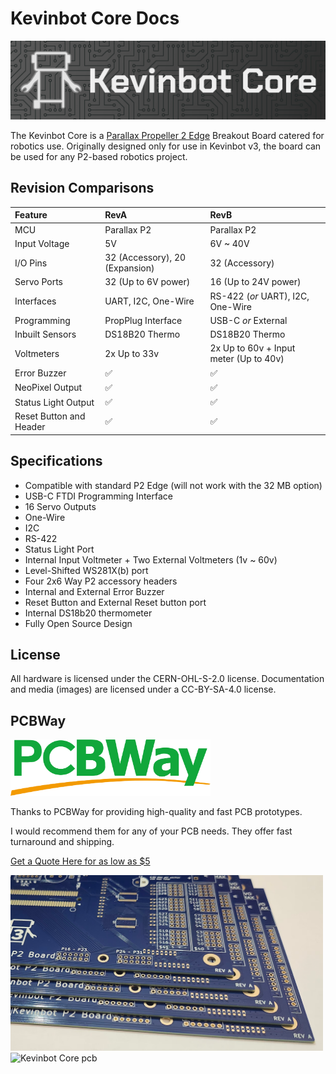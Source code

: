
# Kevinbot Core Docs

![Logo banner](images/banner.png)

The Kevinbot Core is a [Parallax Propeller 2 Edge](https://www.parallax.com/product/p2-edge-module/) Breakout 
Board catered for robotics use.
Originally designed only for use in Kevinbot v3, the board can be used for any P2-based robotics project.

## Revision Comparisons

| Feature                 | RevA                           | RevB                                   |
| :---------------------- | :----------------------------- | :------------------------------------- |
| MCU                     | Parallax P2                    | Parallax P2                            |
| Input Voltage           | 5V                             | 6V ~ 40V                               |
| I/O Pins                | 32 (Accessory), 20 (Expansion) | 32 (Accessory)                         |
| Servo Ports             | 32 (Up to 6V power)            | 16 (Up to 24V power)                   |
| Interfaces              | UART, I2C, One-Wire            | RS-422 (_or_ UART), I2C, One-Wire      |
| Programming             | PropPlug Interface             | USB-C _or_ External                    |
| Inbuilt Sensors         | DS18B20 Thermo                 | DS18B20 Thermo                         |
| Voltmeters              | 2x Up to 33v                   | 2x Up to 60v + Input meter (Up to 40v) |
| Error Buzzer            | ✅                             | ✅                                     |
| NeoPixel Output         | ✅                             | ✅                                     |
| Status Light Output     | ✅                             | ✅                                     |
| Reset Button and Header | ✅                             | ✅                                     |

## Specifications

* Compatible with standard P2 Edge (will not work with the 32 MB option)
* USB-C FTDI Programming Interface
* 16 Servo Outputs
* One-Wire
* I2C
* RS-422
* Status Light Port
* Internal Input Voltmeter + Two External Voltmeters (1v ~ 60v)
* Level-Shifted WS281X(b) port
* Four 2x6 Way P2 accessory headers
* Internal and External Error Buzzer
* Reset Button and External Reset button port
* Internal DS18b20 thermometer
* Fully Open Source Design

## License

All hardware is licensed under the CERN-OHL-S-2.0 license. 
Documentation and media (images) are licensed under a CC-BY-SA-4.0 license.

## PCBWay

<img src="images/pcbway-logo.png" width="320" alt="PCBWay"></img>

Thanks to PCBWay for providing high-quality and fast PCB prototypes.

I would recommend them for any of your PCB needs. They offer fast turnaround and shipping.

[Get a Quote Here for as low as $5](https://www.pcbway.com/orderonline.aspx)

<img src="images/pcb-edges.png" width="500" alt="pcb edges"></img>
<img src="images/pcbs.png" width="500" alt="Kevinbot Core pcb"></img>
